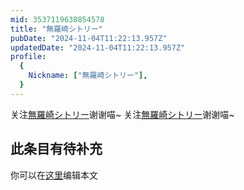 ```yaml
---
mid: 3537119630854578
title: "無羅崎シトリー"
pubDate: "2024-11-04T11:22:13.957Z"
updatedDate: "2024-11-04T11:22:13.957Z"
profile:
  {
    Nickname: ["無羅崎シトリー"],
  }
---
```


关注[無羅崎シトリー](https://space.bilibili.com/3537119630854578)谢谢喵~ 关注[無羅崎シトリー](https://space.bilibili.com/3537119630854578)谢谢喵~

## 此条目有待补充
你可以在[这里](https://github.com/Yuhanawa/VTuber.ICU-Content/edit/master/v/無羅崎シトリー/index.md)编辑本文

